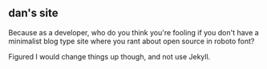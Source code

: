 ## dan's site

Because as a developer, who do you think you're fooling if you don't have a minimalist blog type site where you rant about open source in roboto font?

Figured I would change things up though, and not use Jekyll.
